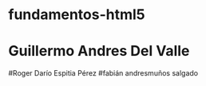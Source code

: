# fundamentos-html5 
# Guillermo Andres Del Valle 
#Roger Darío Espitia Pérez
#fabián andresmuños salgado
